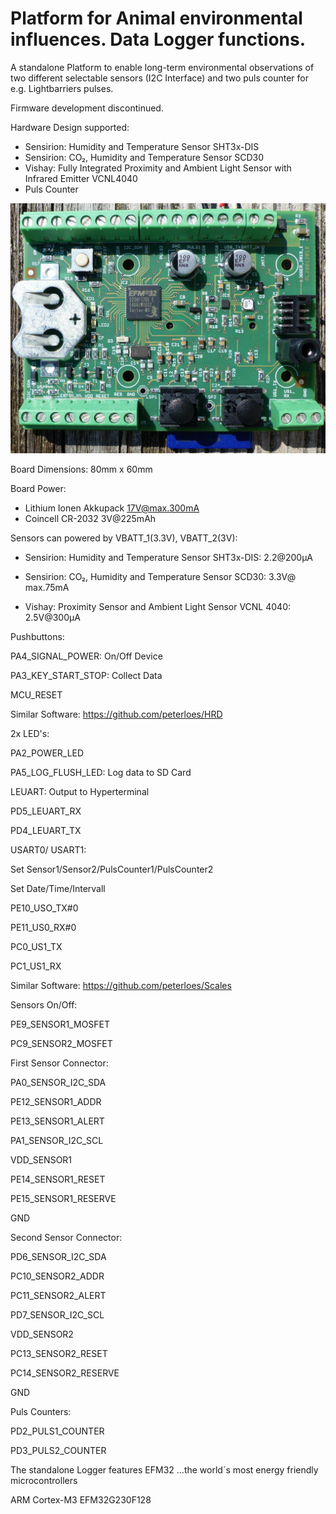 # Platform for Animal environmental influences. Data Logger functions. 

A standalone Platform to enable long-term environmental observations
of two different selectable sensors (I2C Interface) and two puls counter for e.g. Lightbarriers pulses.

Firmware development discontinued.

Hardware Design supported:

- Sensirion: Humidity and Temperature Sensor SHT3x-DIS
- Sensirion: CO₂, Humidity and Temperature Sensor SCD30
- Vishay: Fully Integrated Proximity and Ambient Light Sensor with Infrared Emitter VCNL4040
- Puls Counter     	 

![My image](https://github.com/peterloes/Data_Logger/blob/main/Getting_Started_Tutorial/1_Electronic_board_top.jpg)

Board Dimensions: 80mm x 60mm

Board Power:
- Lithium Ionen Akkupack 17V@max.300mA
- Coincell CR-2032        3V@225mAh 

Sensors can powered by VBATT_1(3.3V), VBATT_2(3V):

- Sensirion: Humidity and Temperature Sensor SHT3x-DIS:        2.2@200µA

- Sensirion: CO₂, Humidity and Temperature Sensor SCD30:       3.3V@ max.75mA

- Vishay: Proximity Sensor and Ambient Light Sensor VCNL 4040: 2.5V@300µA

Pushbuttons:

PA4_SIGNAL_POWER:   On/Off Device

PA3_KEY_START_STOP: Collect Data

MCU_RESET

Similar Software: https://github.com/peterloes/HRD

2x LED's:

PA2_POWER_LED

PA5_LOG_FLUSH_LED: Log data to SD Card

LEUART: Output to Hyperterminal

PD5_LEUART_RX

PD4_LEUART_TX

USART0/ USART1:

Set Sensor1/Sensor2/PulsCounter1/PulsCounter2

Set Date/Time/Intervall

PE10_USO_TX#0

PE11_US0_RX#0

PC0_US1_TX

PC1_US1_RX

Similar Software: https://github.com/peterloes/Scales

Sensors On/Off:

PE9_SENSOR1_MOSFET

PC9_SENSOR2_MOSFET

First Sensor Connector:

PA0_SENSOR_I2C_SDA

PE12_SENSOR1_ADDR

PE13_SENSOR1_ALERT

PA1_SENSOR_I2C_SCL

VDD_SENSOR1

PE14_SENSOR1_RESET

PE15_SENSOR1_RESERVE

GND

Second Sensor Connector:

PD6_SENSOR_I2C_SDA

PC10_SENSOR2_ADDR

PC11_SENSOR2_ALERT

PD7_SENSOR_I2C_SCL

VDD_SENSOR2

PC13_SENSOR2_RESET

PC14_SENSOR2_RESERVE

GND

Puls Counters:

PD2_PULS1_COUNTER

PD3_PULS2_COUNTER


The standalone Logger features EFM32 ...the world´s most energy friendly microcontrollers

ARM Cortex-M3 EFM32G230F128



